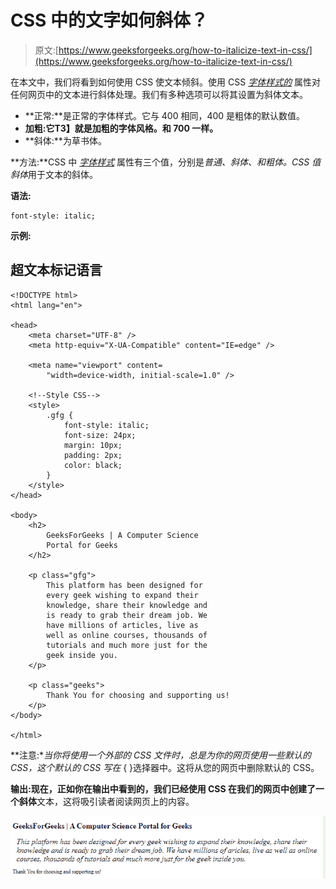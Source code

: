 # CSS 中的文字如何斜体？

> 原文:[https://www.geeksforgeeks.org/how-to-italicize-text-in-css/](https://www.geeksforgeeks.org/how-to-italicize-text-in-css/)

在本文中，我们将看到如何使用 CSS 使文本倾斜。使用 CSS [*字体样式的*](https://www.geeksforgeeks.org/css-font-style-property/) 属性对任何网页中的文本进行斜体处理。我们有多种选项可以将其设置为斜体文本。

*   **正常:**是正常的字体样式。它与 400 相同，400 是粗体的默认数值。
*   **加粗:**它**T3】就是加粗的字体风格。和 700 一样。**
*   **斜体:**为草书体。

**方法:**CSS 中 [*字体样式*](https://www.geeksforgeeks.org/css-font-style-property/) 属性有三个值，分别是*普通、斜体、*和*粗体。*CSS 值*斜体*用于文本的斜体。

**语法:**

```
font-style: italic;
```

**示例:**

## 超文本标记语言

```
<!DOCTYPE html>
<html lang="en">

<head>
    <meta charset="UTF-8" />
    <meta http-equiv="X-UA-Compatible" content="IE=edge" />

    <meta name="viewport" content=
        "width=device-width, initial-scale=1.0" />

    <!--Style CSS-->
    <style>
        .gfg {
            font-style: italic;
            font-size: 24px;
            margin: 10px;
            padding: 2px;
            color: black;
        }
    </style>
</head>

<body>
    <h2>
        GeeksForGeeks | A Computer Science 
        Portal for Geeks
    </h2>

    <p class="gfg">
        This platform has been designed for 
        every geek wishing to expand their
        knowledge, share their knowledge and 
        is ready to grab their dream job. We
        have millions of articles, live as 
        well as online courses, thousands of
        tutorials and much more just for the 
        geek inside you.
    </p>

    <p class="geeks">
        Thank You for choosing and supporting us!
    </p>
</body>

</html>
```

**注意:**当你将使用一个外部的 CSS 文件时，总是为你的网页使用一些默认的 CSS，这个默认的 CSS 写在* { }选择器中。这将从您的网页中删除默认的 CSS。

**输出:**现在，正如你在输出中看到的，我们已经使用 CSS 在我们的网页中创建了一个**斜体**文本，这将吸引读者阅读网页上的内容。

![](img/a9eb1521aec10e6fc60f2166e803e9ed.png)